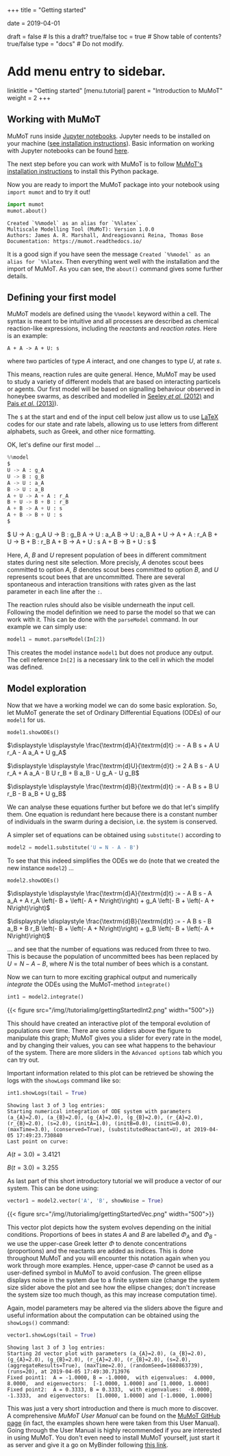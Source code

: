 +++
title = "Getting started"

date = 2019-04-01

draft = false  # Is this a draft? true/false
toc = true  # Show table of contents? true/false
type = "docs"  # Do not modify.

# Add menu entry to sidebar.
linktitle = "Getting started"
[menu.tutorial]
  parent = "Introduction to MuMoT"
  weight = 2
+++

## Working with MuMoT <a class="tocSkip">

MuMoT runs inside [Jupyter notebooks](http://jupyter.org). Jupyter needs to be installed on your machine ([see installation instructions](https://jupyter.readthedocs.io/en/latest/install.html)). Basic information on working with Jupyter notebooks can be found [here](http://jupyter-notebook.readthedocs.io/en/stable/examples/Notebook/Notebook%20Basics.html). 

The next step before you can work with MuMoT is to follow [MuMoT's installation instructions](https://mumot.readthedocs.io/en/latest/getting_started.html) to install this Python package.

Now you are ready to import the MuMoT package into your notebook using `import mumot` and to try it out!


```python
import mumot
mumot.about()
```

    Created `%%model` as an alias for `%%latex`.
    Multiscale Modelling Tool (MuMoT): Version 1.0.0
    Authors: James A. R. Marshall, Andreagiovanni Reina, Thomas Bose
    Documentation: https://mumot.readthedocs.io/

It is a good sign if you have seen the message ``Created `%%model` as an alias for `%%latex``. Then everything went well with the installation and the import of MuMoT. As you can see, the `about()` command gives some further details.

## Defining your first model <a class="tocSkip">

MuMoT models are defined using the `%%model` keyword within a cell. The syntax is meant to be intuitive and all processes are described as chemical reaction-like expressions, including the *reactants* and *reaction rates*. Here is an example:

`A + A -> A + U: s`

where two particles of type $A$ interact, and one changes to type $U$, at rate $s$.

This means, reaction rules are quite general. Hence, MuMoT may be used to study a variety of different models that are based on interacting particels or agents. Our first model will be based on signalling behaviour observed in honeybee swarms, as described and modelled in [Seeley *et al.* (2012)](http://science.sciencemag.org/content/335/6064/108) and [Pais *et al.* (2013)](https://journals.plos.org/plosone/article?id=10.1371/journal.pone.0073216)).

The `$` at the start and end of the input cell below just allow us to use [LaTeX](https://en.wikipedia.org/wiki/LaTeX) codes for our state and rate labels, allowing us to use  letters from different alphabets, such as Greek, and other nice formatting.

OK, let's define our first model ...

```python
%%model
$
U -> A : g_A
U -> B : g_B
A -> U : a_A
B -> U : a_B
A + U -> A + A : r_A
B + U -> B + B : r_B
A + B -> A + U : s
A + B -> B + U : s
$
```

$
U -> A : g_A
U -> B : g_B
A -> U : a_A
B -> U : a_B
A + U -> A + A : r_A
B + U -> B + B : r_B
A + B -> A + U : s
A + B -> B + U : s
$

Here, $A$, $B$ and $U$ represent population of bees in different commitment states during nest site selection. More precisly, $A$ denotes scout bees committed to option $A$, $B$ denotes scout bees committed to option $B$, and $U$ represents scout bees that are uncommitted. There are several spontaneous and interaction transitions with rates given as the last parameter in each line after the `:`.

The reaction rules should also be visible underneath the input cell. Following the model definition we need to parse the model so that we can work with it. This can be done with the `parseModel` command. In our example we can simply use:

```python
model1 = mumot.parseModel(In[2])
```

This creates the model instance `model1` but does not produce any output. The cell reference `In[2]` is a necessary link to the cell in which the model was defined.

## Model exploration <a class="tocSkip">

Now that we have a working model we can do some basic exploration. So, let MuMoT generate the set of Ordinary Differential Equations (ODEs) of our `model1` for us. 

```python
model1.showODEs()
```

$\displaystyle \displaystyle \frac{\textrm{d}A}{\textrm{d}t} := - A B s + A U r_A - A a_A + U g_A$

$\displaystyle \displaystyle \frac{\textrm{d}U}{\textrm{d}t} := 2 A B s - A U r_A + A a_A - B U r_B + B a_B - U g_A - U g_B$

$\displaystyle \displaystyle \frac{\textrm{d}B}{\textrm{d}t} := - A B s + B U r_B - B a_B + U g_B$


We can analyse these equations further but before we do that let's simplify them. One equation is redundant here because there is a constant number of individuals in the swarm during a decision, i.e. the system is conserved.

A simpler set of equations can be obtained using `substitute()` according to

```python
model2 = model1.substitute('U = N - A - B')
```

To see that this indeed simplifies the ODEs we do (note that we created the new instance `model2`) ...


```python
model2.showODEs()
```

$\displaystyle \displaystyle \frac{\textrm{d}A}{\textrm{d}t} := - A B s - A a_A + A r_A \left(- B + \left(- A + N\right)\right) + g_A \left(- B + \left(- A + N\right)\right)$

$\displaystyle \displaystyle \frac{\textrm{d}B}{\textrm{d}t} := - A B s - B a_B + B r_B \left(- B + \left(- A + N\right)\right) + g_B \left(- B + \left(- A + N\right)\right)$


... and see that the number of equations was reduced from three to two. This is because the population of uncommitted bees has been replaced by $U=N-A-B$, where $N$ is the total number of bees which is a constant. 

Now we can turn to more exciting graphical output and numerically *integrate* the ODEs using the MuMoT-method `integrate()`

```python
int1 = model2.integrate()
```

{{< figure src="/img//tutorialimg/gettingStartedInt2.png" width="500">}}

This should have created an interactive plot of the temporal evolution of populations over time. There are some sliders above the figure to manipulate this graph; MuMoT gives you a slider for every rate in the model, and by changing their values, you can see what happens to the behaviour of the system. There are more sliders in the `Advanced options` tab which you can try out.

Important information related to this plot can be retrieved be showing the logs with the `showLogs` command like so:


```python
int1.showLogs(tail = True)
```

    Showing last 3 of 3 log entries:
    Starting numerical integration of ODE system with parameters (a_{A}=2.0), (a_{B}=2.0), (g_{A}=2.0), (g_{B}=2.0), (r_{A}=2.0), (r_{B}=2.0), (s=2.0), (initA=1.0), (initB=0.0), (initU=0.0), (maxTime=3.0), (conserved=True), (substitutedReactant=U), at 2019-04-05 17:49:23.730840
    Last point on curve:

$\displaystyle A(t =3.0) = 3.4121$

$\displaystyle B(t =3.0) = 3.255$


As last part of this short introductory tutorial we will produce a vector of our system. This can be done using:

```python
vector1 = model2.vector('A', 'B', showNoise = True)
```

{{< figure src="/img//tutorialimg/gettingStartedVec.png" width="500">}}


This vector plot depicts how the system evolves depending on the initial conditions. Proportions of bees in states $A$ and $B$ are labelled $\Phi_A$ and $\Phi_B$ - we use the upper-case Greek letter $\Phi$ to denote concentrations (proportions) and the reactants are added as indices. This is done throughout MuMoT and you will encounter this notation again when you work through more examples. Hence, upper-case $\Phi$ cannot be used as a user-defined symbol in MuMoT to avoid confusion. The green ellipse displays noise in the system due to a finite system size (change the system size slider above the plot and see how the ellipse changes; don't increase the system size too much though, as this may increase computation time).

Again, model parameters may be altered via the sliders above the figure and useful information about the computation can be obtained using the `showLogs()` command:


```python
vector1.showLogs(tail = True)
```

    Showing last 3 of 3 log entries:
    Starting 2d vector plot with parameters (a_{A}=2.0), (a_{B}=2.0), (g_{A}=2.0), (g_{B}=2.0), (r_{A}=2.0), (r_{B}=2.0), (s=2.0), (aggregateResults=True), (maxTime=2.0), (randomSeed=1680863739), (runs=20), at 2019-04-05 17:49:30.713976
    Fixed point1:  A = -1.0000, B = -1.0000,  with eigenvalues:  4.0000, 8.0000,  and eigenvectors:  [-1.0000, 1.0000] and [1.0000, 1.0000]
    Fixed point2:  A = 0.3333, B = 0.3333,  with eigenvalues:  -8.0000, -1.3333,  and eigenvectors:  [1.0000, 1.0000] and [-1.0000, 1.0000]


This was just a very short introduction and there is much more to discover. A comprehensive *MuMoT User Manual* can be found on the [MuMoT GitHub page](https://github.com/DiODeProject/MuMoT) (in fact, the examples shown here were taken from this User Manual). Going through the User Manual is highly recommended if you are interested in using MuMoT. You don't even need to install MuMoT yourself, just start it as server and give it a go on MyBinder following [this link](https://mybinder.org/v2/gh/DiODeProject/MuMoT/master?filepath=docs%2FMuMoTuserManual.ipynb).
